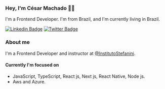 <!-- ### Hi there 👋 -->

<!--
**cesar-machado/cesar-machado** is a ✨ _special_ ✨ repository because its `README.md` (this file) appears on your GitHub profile.

Here are some ideas to get you started:

- 🔭 I’m currently working on ...
- 🌱 I’m currently learning ...
- 👯 I’m looking to collaborate on ...
- 🤔 I’m looking for help with ...
- 💬 Ask me about ...
- 📫 How to reach me: ...
- 😄 Pronouns: ...
- ⚡ Fun fact: ...
-->

###  Hey, I'm César Machado 👋🏾
I'm a Frontend Developer. I'm from Brazil, and I'm currently living in Brazil.


[![Linkedin Badge](https://img.shields.io/badge/-LinkedIn-blue?style=flat-square&logo=Linkedin&logoColor=white&link=https://www.linkedin.com/in/cesar-mach//)](https://www.linkedin.com/in/cesar-mach/)
[![Twitter Badge](https://img.shields.io/badge/-Twitter-1ca0f1?style=flat-square&labelColor=1ca0f1&logo=twitter&logoColor=white&link=https://twitter.com/cesarmach30/)](https://twitter.com/cesarmach30/)


### About me
I'm a Frontend Developer and instructor at [@InstitutoStefanini](https://institutostefaniniead.com.br/ead/).

#### Currently I'm focused on

- JavaScript, TypeScript, React js, Next js, React Native, Node js.
- Aws and Azure.
